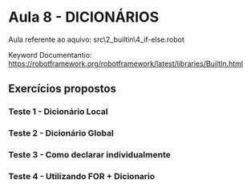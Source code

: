 # Aula 8 - DICIONÁRIOS
Aula referente ao aquivo: src\2_builtin\4_if-else.robot

Keyword Documentantio: https://robotframework.org/robotframework/latest/libraries/BuiltIn.html

## Exercícios propostos

### Teste 1 - Dicionário Local

### Teste 2 - Dicionário Global

### Teste 3 - Como declarar individualmente

### Teste 4 - Utilizando FOR + Dicionario        
    
